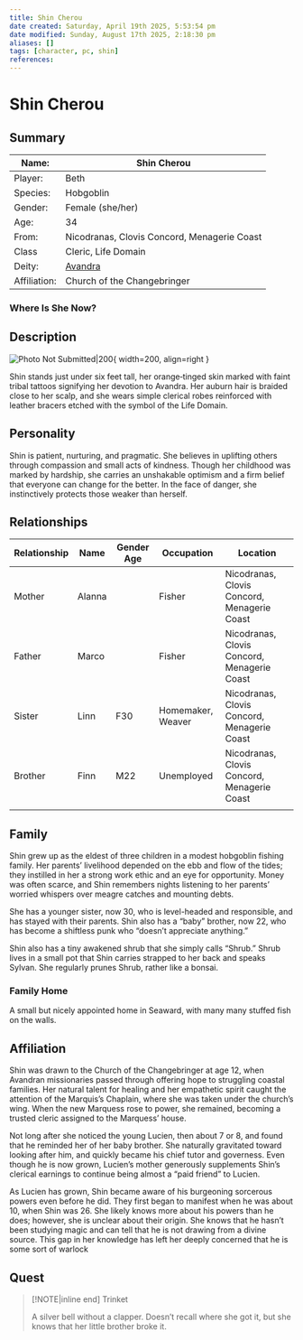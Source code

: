 ```yaml
---
title: Shin Cherou
date created: Saturday, April 19th 2025, 5:53:54 pm
date modified: Sunday, August 17th 2025, 2:18:30 pm
aliases: []
tags: [character, pc, shin]
references: 
---
```


# Shin Cherou

## Summary

| Name:        | Shin Cherou                                                       |
| ------------ | ----------------------------------------------------------------- |
| Player:      | Beth                                                              |
| Species:     | Hobgoblin                                                         |
| Gender:      | Female (she/her)                                                  |
| Age:         | 34                                                                |
| From:        | Nicodranas, Clovis Concord, Menagerie Coast                       |
| Class        | Cleric, Life Domain                                               |
| Deity:       | [Avandra](https://criticalrole.fandom.com/wiki/The_Changebringer) |
| Affiliation: | Church of the Changebringer                                       |

### Where Is She Now?

## Description

![Photo Not Submitted|200](../assets/images/shin-cherou.png){ width=200, align=right }

Shin stands just under six feet tall, her orange‑tinged skin marked with faint tribal tattoos signifying her devotion to Avandra. Her auburn hair is braided close to her scalp, and she wears simple clerical robes reinforced with leather bracers etched with the symbol of the Life Domain.

## Personality

Shin is patient, nurturing, and pragmatic. She believes in uplifting others through compassion and small acts of kindness. Though her childhood was marked by hardship, she carries an unshakable optimism and a firm belief that everyone can change for the better. In the face of danger, she instinctively protects those weaker than herself.

## Relationships

| Relationship | Name   | Gender Age | Occupation        | Location                                    |
| ------------ | ------ | ---------- | ----------------- | ------------------------------------------- |
| Mother       | Alanna |            | Fisher            | Nicodranas, Clovis Concord, Menagerie Coast |
| Father       | Marco  |            | Fisher            | Nicodranas, Clovis Concord, Menagerie Coast |
| Sister       | Linn   | F30        | Homemaker, Weaver | Nicodranas, Clovis Concord, Menagerie Coast |
| Brother      | Finn   | M22        | Unemployed        | Nicodranas, Clovis Concord, Menagerie Coast |
|              |        |            |                   |                                             |

## Family

Shin grew up as the eldest of three children in a modest hobgoblin fishing family. Her parents’ livelihood depended on the ebb and flow of the tides; they instilled in her a strong work ethic and an eye for opportunity. Money was often scarce, and Shin remembers nights listening to her parents’ worried whispers over meagre catches and mounting debts.

She has a younger sister, now 30, who is level-headed and responsible, and has stayed with their parents. Shin also has a “baby” brother, now 22, who has become a shiftless punk who “doesn’t appreciate anything.”

Shin also has a tiny awakened shrub that she simply calls “Shrub.” Shrub lives in a small pot that Shin carries strapped to her back and speaks Sylvan. She regularly prunes Shrub, rather like a bonsai.

### Family Home

A small but nicely appointed home in Seaward, with many many stuffed fish on the walls.



## Affiliation

Shin was drawn to the Church of the Changebringer at age 12, when Avandran missionaries passed through offering hope to struggling coastal families. Her natural talent for healing and her empathetic spirit caught the attention of the Marquis’s Chaplain, where she was taken under the church’s wing. When the new Marquess rose to power, she remained, becoming a trusted cleric assigned to the Marquess’ house.

Not long after she noticed the young Lucien, then about 7 or 8, and found that he reminded her of her baby brother. She naturally gravitated toward looking after him, and quickly became his chief tutor and governess. Even though he is now grown, Lucien’s mother generously supplements Shin’s clerical earnings to continue being almost a “paid friend” to Lucien.

As Lucien has grown, Shin became aware of his burgeoning sorcerous powers even before he did. They first began to manifest when he was about 10, when Shin was 26. She likely knows more about his powers than he does; however, she is unclear about their origin. She knows that he hasn’t been studying magic and can tell that he is not drawing from a divine source. This gap in her knowledge has left her deeply concerned that he is some sort of warlock

## Quest

> [!NOTE|inline end] Trinket
>
> A silver bell without a clapper. Doesn’t recall where she got it, but she knows that her little brother broke it.
